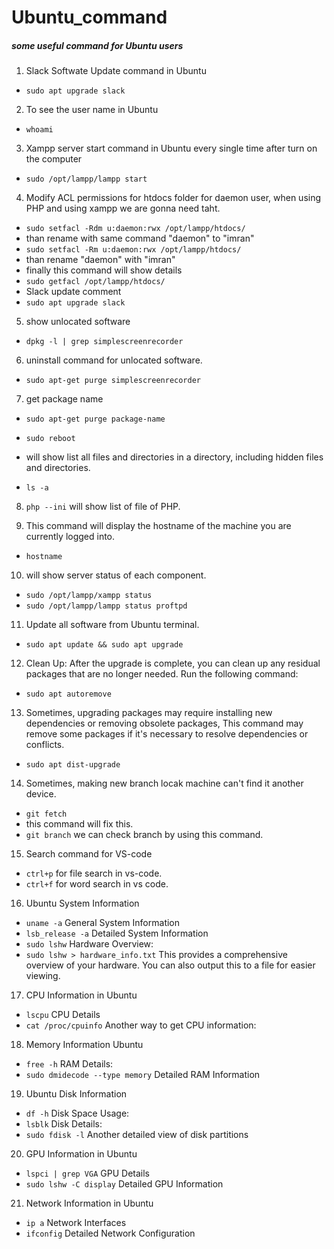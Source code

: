 # Ubuntu_command

##### some useful command for Ubuntu users

1. Slack Softwate Update command in Ubuntu

- `sudo apt upgrade slack`

2. To see the user name in Ubuntu

- `whoami`

3. Xampp server start command in Ubuntu every single time after turn on the
   computer

- `sudo /opt/lampp/lampp start`

4. Modify ACL permissions for htdocs folder for daemon user, when using PHP and
   using xampp we are gonna need taht.

- `sudo setfacl -Rdm u:daemon:rwx /opt/lampp/htdocs/`
- than rename with same command "daemon" to "imran"
- `sudo setfacl -Rm u:daemon:rwx /opt/lampp/htdocs/`
- than rename "daemon" with "imran"
- finally this command will show details
- `sudo getfacl /opt/lampp/htdocs/`
- Slack update comment
- `sudo apt upgrade slack`

5. show unlocated software

- `dpkg -l | grep simplescreenrecorder`

6. uninstall command for unlocated software.

- `sudo apt-get purge simplescreenrecorder`

7. get package name

- `sudo apt-get purge package-name`
- `sudo reboot`

- will show list all files and directories in a directory, including hidden
  files and directories.
- `ls -a`

8. `php --ini` will show list of file of PHP.

9. This command will display the hostname of the machine you are currently
   logged into.

- `hostname`

10. will show server status of each component.

- `sudo /opt/lampp/xampp status`
- `sudo /opt/lampp/lampp status proftpd`

11. Update all software from Ubuntu terminal.

- `sudo apt update && sudo apt upgrade`

12. Clean Up: After the upgrade is complete, you can clean up any residual
    packages that are no longer needed. Run the following command:

- `sudo apt autoremove`

13. Sometimes, upgrading packages may require installing new dependencies or
    removing obsolete packages, This command may remove some packages if it's
    necessary to resolve dependencies or conflicts.

- `sudo apt dist-upgrade`

14. Sometimes, making new branch locak machine can't find it another device.

- `git fetch`
- this command will fix this.
- `git branch` we can check branch by using this command.

15. Search command for VS-code

- `ctrl+p` for file search in vs-code.
- `ctrl+f` for word search in vs code.

16. Ubuntu System Information

- `uname -a` General System Information
- `lsb_release -a` Detailed System Information
- `sudo lshw` Hardware Overview:
- `sudo lshw > hardware_info.txt` This provides a comprehensive overview of your hardware. You can also output this to a file for easier viewing.

17. CPU Information in Ubuntu

- `lscpu` CPU Details
- `cat /proc/cpuinfo` Another way to get CPU information:

18. Memory Information Ubuntu

- `free -h` RAM Details:
- `sudo dmidecode --type memory` Detailed RAM Information

19. Ubuntu Disk Information

- `df -h` Disk Space Usage:
- `lsblk` Disk Details:
- `sudo fdisk -l` Another detailed view of disk partitions

20. GPU Information in Ubuntu

- `lspci | grep VGA` GPU Details
- `sudo lshw -C display` Detailed GPU Information

21. Network Information in Ubuntu

- `ip a` Network Interfaces
- `ifconfig` Detailed Network Configuration

